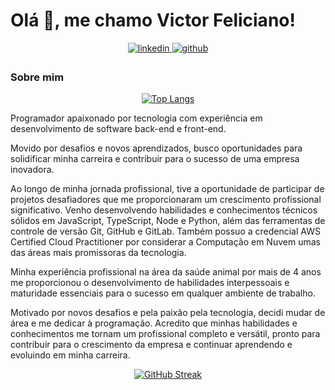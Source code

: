 # Olá 👋, me chamo Victor Feliciano! 

<div align="center">
  <a href="https://linkedin.com/in/victorjfeliciano" target="_blank">
    <img src=https://img.shields.io/badge/linkedin-%231E77B5.svg?&style=for-the-badge&logo=linkedin&logoColor=white alt=linkedin style="margin-bottom: 5px;" />
  </a>

<a href="https://github.com/vetvictor33" target="_blank">
    <img src=https://img.shields.io/badge/github-%2324292e.svg?&style=for-the-badge&logo=github&logoColor=white alt=github style="margin-bottom: 5px;" />
  </a>
</div>

### Sobre mim
<div align="center">
  
[![Top Langs](https://github-readme-stats.vercel.app/api/top-langs/?username=vetvictor33&langs_count=5)](https://github.com/anuraghazra/github-readme-stats)
  
</div

Programador apaixonado por tecnologia com experiência em desenvolvimento de software back-end e front-end.

 Movido por desafios e novos aprendizados, busco oportunidades para solidificar minha carreira e contribuir para o sucesso de uma empresa inovadora.

 Ao longo de minha jornada profissional, tive a oportunidade de participar de projetos desafiadores que me proporcionaram um crescimento profissional significativo. Venho desenvolvendo habilidades e conhecimentos técnicos sólidos em JavaScript, TypeScript, Node e Python, além das ferramentas de controle de versão Git, GitHub e GitLab. Também possuo a credencial AWS Certified Cloud Practitioner por considerar a Computação em Nuvem umas das áreas mais promissoras da tecnologia.

Minha experiência profissional na área da saúde animal por mais de 4 anos me proporcionou o desenvolvimento de habilidades interpessoais e maturidade essenciais para o sucesso em qualquer ambiente de trabalho.

 Motivado por novos desafios e pela paixão pela tecnologia, decidi mudar de área e me dedicar à programação. Acredito que minhas habilidades e conhecimentos me tornam um profissional completo e versátil, pronto para contribuir para o crescimento da empresa e continuar aprendendo e evoluindo em minha carreira.

<div align="center">


[![GitHub Streak](https://github-readme-streak-stats.herokuapp.com?user=VetVictor33&theme=nightowl&hide_border=true&locale=eng&date_format=j%20M%5B%20Y%5D&mode=weekly)](https://git.io/streak-stats)

</div>
